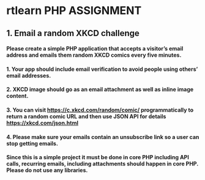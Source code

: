 # rtlearn PHP ASSIGNMENT
## 1. Email a random XKCD challenge
#### Please create a simple PHP application that accepts a visitor’s email address and emails them random XKCD comics every five minutes.
#### 1. Your app should include email verification to avoid people using others’ email addresses.
#### 2. XKCD image should go as an email attachment as well as inline image content.
#### 3. You can visit https://c.xkcd.com/random/comic/ programmatically to return a random comic URL and then use JSON API for details https://xkcd.com/json.html
#### 4. Please make sure your emails contain an unsubscribe link so a user can stop getting emails.
#### Since this is a simple project it must be done in core PHP including API calls, recurring emails, including attachments should happen in core PHP. Please do not use any libraries.
